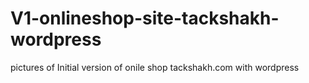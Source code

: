 # V1-onlineshop-site-tackshakh-wordpress
pictures of Initial version of onile shop tackshakh.com with wordpress
